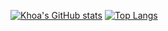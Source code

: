 [![Khoa's GitHub stats](https://github-readme-stats.vercel.app/api?username=ase1997&show_icons=true&theme=aura)](https://github.com/ase1997/github-readme-stats)
[![Top Langs](https://github-readme-stats.vercel.app/api/top-langs/?username=ase1997&theme=aura)](https://github.com/ase1997/github-readme-stats)
